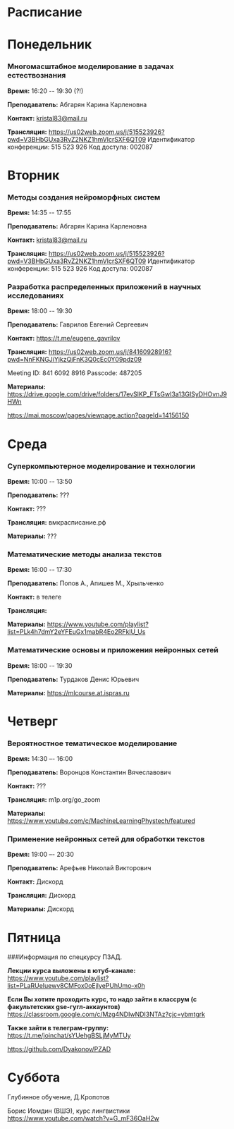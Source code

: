 # Расписание

# Понедельник

### Многомаcштабное моделирование в задачах естествознания

**Время:** 16:20 -- 19:30 (?!)

**Преподаватель:** Абгарян Карина Карленовна

**Контакт:** kristal83@mail.ru

**Трансляция:**  https://us02web.zoom.us/j/515523926?pwd=V3BHbGUxa3RvZ2NKZ1hmVlcrSXF6QT09
Идентификатор конференции: 515 523 926
Код доступа: 002087

# Вторник

### Методы создания нейроморфных систем

**Время:** 14:35 -- 17:55 

**Преподаватель:** Абгарян Карина Карленовна

**Контакт:** kristal83@mail.ru

**Трансляция:**  https://us02web.zoom.us/j/515523926?pwd=V3BHbGUxa3RvZ2NKZ1hmVlcrSXF6QT09
Идентификатор конференции: 515 523 926
Код доступа: 002087

### Разработка распределенных приложений в научных исследованиях

**Время:** 18:00 -- 19:30

**Преподаватель:** Гаврилов Евгений Сергеевич

**Контакт:** https://t.me/eugene_gavrilov

**Трансляция:**  https://us02web.zoom.us/j/84160928916?pwd=NnFKNGJiYjkzQjFnK3Q0cEc0Y09pdz09

Meeting ID: 841 6092 8916
Passcode: 487205

**Материалы:** https://drive.google.com/drive/folders/17evSlKP_FTsGwI3a13GISyDHOvnJ9HWn

https://mai.moscow/pages/viewpage.action?pageId=14156150

# Среда

### Суперкомпьютерное моделирование и технологии

**Время:** 10:00 -- 13:50

**Преподаватель:** ???

**Контакт:** ???

**Трансляция:**  вмкрасписание.рф


**Материалы:** ???

### Математические методы анализа текстов

**Время:** 16:00 -- 17:30

**Преподаватель:** Попов А., Апишев М., Хрыльченко

**Контакт:** в телеге

**Трансляция:** 


**Материалы:** https://www.youtube.com/playlist?list=PLk4h7dmY2eYFEuGx1mabR4Eo2RFklU_Us


### Математические основы и приложения нейронных сетей

**Время:** 18:00 -- 19:30

**Преподаватель:** Турдаков Денис Юрьевич

**Материалы:** https://mlcourse.at.ispras.ru



# Четверг

### Вероятностное тематическое моделирование

**Время:** 14:30 –- 16:00

**Преподаватель:** Воронцов Константин Вячеславович

**Контакт:** ???

**Трансляция:**  m1p.org/go_zoom

**Материалы:** https://www.youtube.com/c/MachineLearningPhystech/featured


### Применение нейронных сетей для обработки текстов

**Время:** 19:00 –- 20:30

**Преподаватель:** Арефьев Николай Викторович

**Контакт:** Дискорд

**Трансляция:**  Дискорд

**Материалы:** Дискорд

# Пятница

###Информация по спецкурсу ПЗАД.
 
**Лекции курса выложены в ютуб-канале:**
https://www.youtube.com/playlist?list=PLaRUeIuewv8CMFox0oEjlyePUhUmo-x0h
 
**Если Вы хотите проходить курс, то надо зайти в классрум
(с факультетских gse-гугл-аккаунтов)**
https://classroom.google.com/c/Mzg4NDIwNDI3NTAz?cjc=ybmtgrk
 
**Также зайти в телеграм-группу:**
https://t.me/joinchat/sYUehgBSLjMyMTUy

https://github.com/Dyakonov/PZAD


# Суббота


Глубинное обучение, Д.Кропотов


Борис Иомдин (ВШЭ), курс лингвистики https://www.youtube.com/watch?v=G_mF36OaH2w
